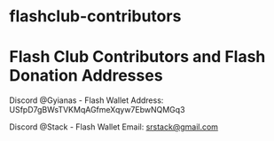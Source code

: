 # flashclub-contributors
Flash Club Contributors and Flash Donation Addresses
====================================================

Discord @Gyianas  - Flash Wallet Address: USfpD7gBWsTVKMqAGfmeXqyw7EbwNQMGq3

Discord @Stack - Flash Wallet Email: srstack@gmail.com 
